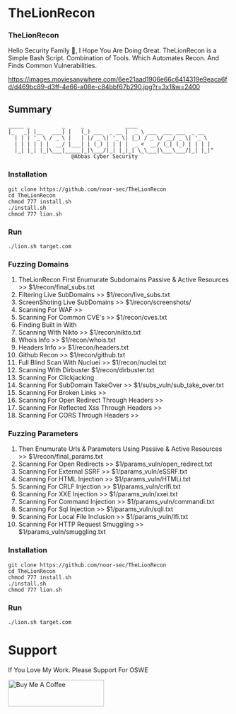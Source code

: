 # TheLionRecon 
### TheLionRecon
Hello Security Family 💖,
I Hope You Are Doing Great.
TheLionRecon is a Simple Bash Script. Combination of Tools.
Which Automates Recon. And Finds Common Vulnerabilities.

https://images.moviesanywhere.com/6ee21aad1906e66c6414319e9eaca6fd/d469bc89-d3ff-4e66-a08e-c84bbf67b290.jpg?r=3x1&w=2400

## Summary
```
_____ _          _     _             ____                      
|_   _| |__   ___| |   (_) ___  _ __ |  _ \ ___  ___ ___  _ __  
  | | | '_ \ / _ \ |   | |/ _ \| '_ \| |_) / _ \/ __/ _ \| '_ \ 
  | | | | | |  __/ |___| | (_) | | | |  _ <  __/ (_| (_) | | | |
  |_| |_| |_|\___|_____|_|\___/|_| |_|_| \_\___|\___\___/|_| |_|"
                    @Abbas Cyber Security
```
### Installation
```
git clone https://github.com/noor-sec/TheLionRecon
cd TheLionRecon
chmod 777 install.sh
./install.sh
chmod 777 lion.sh
```
### Run
```
./lion.sh target.com
```

### Fuzzing Domains
1. TheLionRecon First Enumurate Subdomains Passive & Active Resources >> $1/recon/final_subs.txt 
2. Filtering Live SubDomains >> $1/recon/live_subs.txt 
3. ScreenShoting Live SubDomains >> $1/recon/screenshots/
4. Scanning For WAF >> 
5. Scanning For Common CVE's >> $1/recon/cves.txt
6. Finding Built in With 
7. Scanning With Nikto >> $1/recon/nikto.txt
8. Whois Info >> $1/recon/whois.txt
9. Headers Info >> $1/recon/headers.txt
10. Github Recon >> $1/recon/github.txt
11. Full Blind Scan With Nucluei >> $1/recon/nuclei.txt
12. Scanning With Dirbuster $1/recon/dirbuster.txt
13. Scanning For Clickjacking
10. Scanning For SubDomain TakeOver >> $1/subs_vuln/sub_take_over.txt
11. Scanning For Broken Links >> 
12. Scanning For Open Redirect Through Headers >>
13. Scanning For Reflected Xss Through Headers >>
14. Scanning For CORS Through Headers >>

### Fuzzing Parameters

1. Then Enumurate Urls & Parameters Using Passive & Active Resources >> $1/recon/final_params.txt 
2. Scanning For Open Redirects >> $1/params_vuln/open_redirect.txt
3. Scanning For External SSRF >> $1/params_vuln/eSSRF.txt
4. Scanning For HTML Injection >> $1/params_vuln/HTMLi.txt
5. Scanning For CRLF Injection >> $1/params_vuln/crlfi.txt
6. Scanning For XXE Injection >> $1/params_vuln/xxei.txt
7. Scanning For Command Injection >> $1/params_vuln/commandi.txt
8. Scanning For Sql Injection >> $1/params_vuln/sqli.txt
9. Scanning For Local File Inclusion >> $1/params_vuln/lfi.txt
10. Scanning For HTTP Request Smuggling >> $1/params_vuln/smuggling.txt


### Installation
```
git clone https://github.com/noor-sec/TheLionRecon
cd TheLionRecon
chmod 777 install.sh
./install.sh
chmod 777 lion.sh
```
### Run
```
./lion.sh target.com
```


# Support
If You Love My Work. Please Support For OSWE

<a href="https://www.buymeacoffee.com/noornoor" target="_blank"><img src="https://cdn.buymeacoffee.com/buttons/v2/default-yellow.png" alt="Buy Me A Coffee" style="height: 60px !important;width: 217px !important;" ></a>

